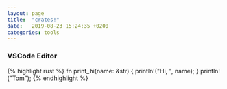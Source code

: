 ```yaml
---
layout: page
title:  "crates!"
date:   2019-08-23 15:24:35 +0200
categories: tools
---
```


### VSCode Editor
{% highlight rust %}
fn print_hi(name: &str) { 
  println!("Hi, ", name);
}
println!("Tom");
{% endhighlight %}

